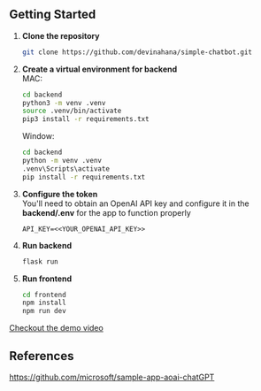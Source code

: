 ## Getting Started

1. **Clone the repository**
    ```bash
    git clone https://github.com/devinahana/simple-chatbot.git
    ```
2. **Create a virtual environment for backend**<br>
    MAC:
    ```bash
    cd backend
    python3 -m venv .venv
    source .venv/bin/activate
    pip3 install -r requirements.txt
    ```

    Window:
     ```cmd
    cd backend
    python -m venv .venv
    .venv\Scripts\activate
    pip install -r requirements.txt
    ```

3.  **Configure the token**<br>
    You'll need to obtain an OpenAI API key and configure it in the **backend/.env** for the app to function properly
    ```properties
    API_KEY=<<YOUR_OPENAI_API_KEY>>
    ```

4. **Run backend**
    ```bash
    flask run
    ```

5. **Run frontend**
    ```bash
    cd frontend
    npm install
    npm run dev
    ```

[Checkout the demo video](https://drive.google.com/file/d/1BK4CQRK5rxXvGMft_E2AaStGnc9JWMp_/view?usp=sharing)

## References
https://github.com/microsoft/sample-app-aoai-chatGPT
